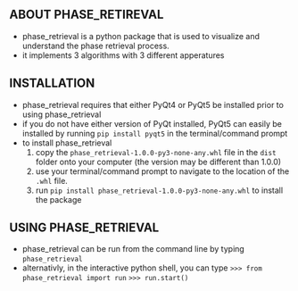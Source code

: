 ## ABOUT PHASE_RETIREVAL
- phase_retrieval is a python package that is used to visualize and understand the phase retrieval process.
- it implements 3 algorithms with 3 different apperatures

## INSTALLATION
- phase_retrieval requires that either PyQt4 or PyQt5 be installed prior to using phase_retrieval
- if you do not have either version of PyQt installed, PyQt5 can easily be installed by running `pip install pyqt5` in the terminal/command prompt
- to install phase_retrieval
  1. copy the `phase_retrieval-1.0.0-py3-none-any.whl` file in the `dist` folder onto your computer (the version may be different than 1.0.0)
  2. use your terminal/command prompt to navigate to the location of the `.whl` file.
  3. run `pip install phase_retrieval-1.0.0-py3-none-any.whl` to install the package
  
## USING PHASE_RETRIEVAL
- phase_retrieval can be run from the command line by typing `phase_retrieval`
- alternativly, in the interactive python shell, you can type
   `>>> from phase_retrieval import run`
   `>>> run.start()`  
